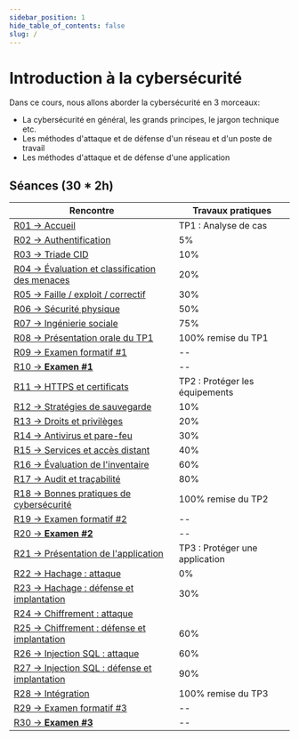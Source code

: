 ```yaml
---
sidebar_position: 1
hide_table_of_contents: false
slug: /
---
```


# Introduction à la cybersécurité

Dans ce cours, nous allons aborder la cybersécurité en 3 morceaux:
- La cybersécurité en général, les grands principes, le jargon technique etc.
- Les méthodes d'attaque et de défense d'un réseau et d'un poste de travail
- Les méthodes d'attaque et de défense d'une application


## Séances (30 * 2h)

| Rencontre                                                    | Travaux pratiques               |
|--------------------------------------------------------------|---------------------------------|
| [R01 → Accueil](cours/r01)                                   | TP1 : Analyse de cas            |
| [R02 → Authentification](cours/r02)                          | 5%                              |
| [R03 → Triade CID](cours/r03)                                | 10%                             |
| [R04 → Évaluation et classification des menaces](cours/r04)  | 20%                             |
| [R05 → Faille / exploit / correctif](cours/r05)              | 30%                             |
| [R06 → Sécurité physique](cours/r06)                         | 50%                             |
| [R07 → Ingénierie sociale](cours/r07)                        | 75%                             |
| [R08 → Présentation orale du TP1](cours/r08)                 | 100% remise du TP1              |
| [R09 → Examen formatif #1](cours/r09)                        | --                              |
| [R10 → **Examen #1**](cours/r10)                             | --                              |
| [R11 → HTTPS et certificats](cours/r11)                      | TP2 : Protéger les équipements  |
| [R12 → Stratégies de sauvegarde](cours/r12)                  | 10%                             |
| [R13 → Droits et privilèges](cours/r13)                      | 20%                             |
| [R14 → Antivirus et pare-feu](cours/r14)                     | 30%                             |
| [R15 → Services et accès distant](cours/r15)                 | 40%                             |
| [R16 → Évaluation de l'inventaire](cours/r16)                | 60%                             |
| [R17 → Audit et traçabilité ](cours/r17)                     | 80%                             |
| [R18 → Bonnes pratiques de cybersécurité ](cours/r18)        | 100% remise du TP2              |
| [R19 → Examen formatif #2](cours/r19)                        | --                              |
| [R20 → **Examen #2** ](cours/r20)                            | --                              |
| [R21 → Présentation de l'application](cours/r21)             | TP3 : Protéger une application  |
| [R22 → Hachage : attaque](cours/r22)                         | 0%                              |
| [R23 → Hachage : défense et implantation](cours/r23)         | 30%                             |
| [R24 → Chiffrement : attaque ](cours/r24)                    |                   | 30%                             |
| [R25 → Chiffrement : défense et implantation](cours/r25)     | 60%                             |
| [R26 → Injection SQL : attaque](cours/r26)                   | 60%                             |
| [R27 → Injection SQL : défense et implantation](cours/r27)   | 90%                             |
| [R28 → Intégration](cours/r28)                               | 100% remise du TP3              |
| [R29 → Examen formatif #3  ](cours/r29)                      | --                              |
| [R30 → **Examen #3**](cours/r30)                             | --                              |



